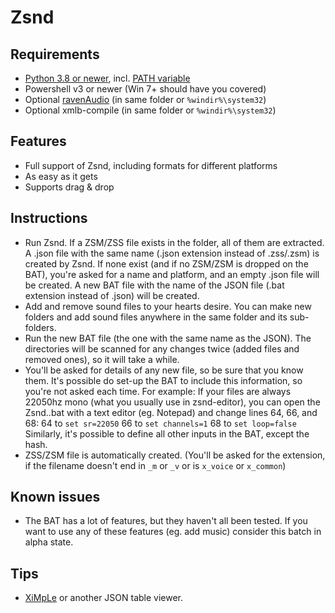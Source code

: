 # Zsnd

## Requirements
- [Python 3.8 or newer](https://www.python.org/downloads/), incl. [PATH variable](https://cloudacademy.com/wp-content/uploads/2020/01/Python-Windows-installer.png)
- Powershell v3 or newer (Win 7+ should have you covered)
- Optional [ravenAudio](https://discord.com/channels/449510825385000960/459862699870781451/934369862841688154) (in same folder or `%windir%\system32`)
- Optional xmlb-compile (in same folder or `%windir%\system32`)

## Features
- Full support of Zsnd, including formats for different platforms
- As easy as it gets
- Supports drag & drop

## Instructions
- Run Zsnd.
  If a ZSM/ZSS file exists in the folder, all of them are extracted.
  A .json file with the same name (.json extension instead of .zss/.zsm) is created by Zsnd.
  If none exist (and if no ZSM/ZSM is dropped on the BAT), you're asked for a name and platform,
  and an empty .json file will be created.
  A new BAT file with the name of the JSON file (.bat extension instead of .json) will be created.
- Add and remove sound files to your hearts desire.
  You can make new folders and add sound files anywhere in the same folder and its sub-folders.
- Run the new BAT file (the one with the same name as the JSON).
  The directories will be scanned for any changes twice (added files and removed ones), so it will take a while.
- You'll be asked for details of any new file, so be sure that you know them.
  It's possible do set-up the BAT to include this information, so you're not asked each time.
  For example: If your files are always 22050hz mono (what you usually use in zsnd-editor),
  you can open the Zsnd..bat with a text editor (eg. Notepad) and change lines 64, 66, and 68:
  64 to `set sr=22050`
  66 to `set channels=1`
  68 to `set loop=false`
  Similarly, it's possible to define all other inputs in the BAT, except the hash.
- ZSS/ZSM file is automatically created.
  (You'll be asked for the extension, if the filename doesn't end in `_m` or `_v` or is `x_voice` or `x_common`)

## Known issues
- The BAT has a lot of features, but they haven't all been tested.
  If you want to use any of these features (eg. add music) consider this batch in alpha state.

## Tips
- [XiMpLe](http://www.ximple.cz/download.php) or another JSON table viewer.
